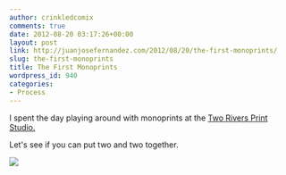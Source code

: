 ```yaml
---
author: crinkledcomix
comments: true
date: 2012-08-20 03:17:26+00:00
layout: post
link: http://juanjosefernandez.com/2012/08/20/the-first-monoprints/
slug: the-first-monoprints
title: The First Monoprints
wordpress_id: 940
categories:
- Process
---
```


I spent the day playing around with monoprints at the [Two Rivers Print Studio.](http://tworiversprintmaking.com/)

Let's see if you can put two and two together.

[![](http://fernandezjuanjose.files.wordpress.com/2012/08/photo-on-2012-08-19-at-23-081.jpg)](http://fernandezjuanjose.files.wordpress.com/2012/08/photo-on-2012-08-19-at-23-081.jpg)
